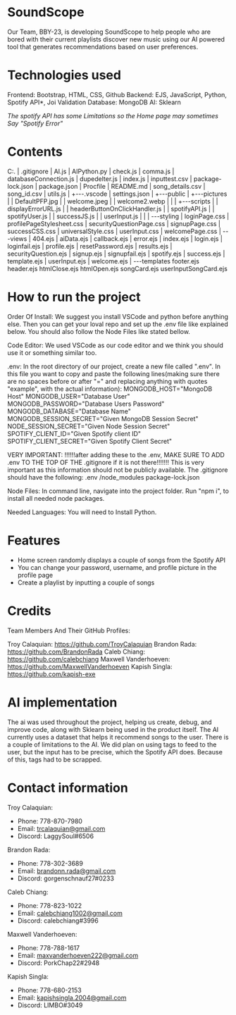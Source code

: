# SoundScope

Our Team, BBY-23, is developing SoundScope to help people who are bored with their current playlists discover new music using our AI powered tool that generates recommendations based on user preferences.

# Technologies used
Frontend: Bootstrap, HTML, CSS, Github
Backend: EJS, JavaScript, Python, Spotify API*, Joi Validation
Database: MongoDB
AI: Sklearn

*The spotify API has some Limitations so the Home page may sometimes Say "Spotify Error"*
# Contents
C:.
|   .gitignore
|   AI.js
|   AIPython.py
|   check.js
|   comma.js
|   databaseConnection.js
|   dupedelter.js
|   index.js
|   inputtest.csv
|   package-lock.json
|   package.json
|   Procfile
|   README.md
|   song_details.csv
|   song_id.csv
|   utils.js
|
+---.vscode
|       settings.json
|
+---public
|   +---pictures
|   |       DefaultPFP.jpg
|   |       welcome.jpeg
|   |       welcome2.webp
|   |
|   +---scripts
|   |       displayErrorURL.js
|   |       headerButtonOnClickHandler.js
|   |       spotifyAPI.js
|   |       spotifyUser.js
|   |       successJS.js
|   |       userInput.js
|   |
|   ---styling
|           loginPage.css
|           profilePageStylesheet.css
|           securityQuestionPage.css
|           signupPage.css
|           successCSS.css
|           universalStyle.css
|           userInput.css
|           welcomePage.css
|
---views
    |   404.ejs
    |   aiData.ejs
    |   callback.ejs
    |   error.ejs
    |   index.ejs
    |   login.ejs
    |   loginfail.ejs
    |   profile.ejs
    |   resetPassword.ejs
    |   results.ejs
    |   securityQuestion.ejs
    |   signup.ejs
    |   signupfail.ejs
    |   spotify.ejs
    |   success.ejs
    |   template.ejs
    |   userInput.ejs
    |   welcome.ejs
    |
    ---templates
            footer.ejs
            header.ejs
            htmlClose.ejs
            htmlOpen.ejs
            songCard.ejs
            userInputSongCard.ejs
# How to run the project
Order Of Install:
We suggest you install VSCode and python before anything else.
Then you can get your loval repo and set up the .env file like explained below.
You should also follow the Node Files like stated bellow.

Code Editor:
We used VSCode as our code editor and we think you should use it or something similar too.

.env:
In the root directory of our project, create a new file called ".env".
In this file you want to copy and paste the following lines(making sure there are no spaces before or after "=" and replacing anything with quotes "example", with the actual information):
MONGODB_HOST="MongoDB Host"
MONGODB_USER="Database User"
MONGODB_PASSWORD="Database Users Password"
MONGODB_DATABASE="Database Name"
MONGODB_SESSION_SECRET="Given MongoDB Session Secret"
NODE_SESSION_SECRET="Given Node Session Secret"
SPOTIFY_CLIENT_ID="Given Spotify client ID"
SPOTIFY_CLIENT_SECRET="Given Spotify Client Secret"

VERY IMPORTANT:
!!!!!!after adding these to the .env, MAKE SURE TO ADD .env TO THE TOP OF THE .gitignore if it is not there!!!!!!!
This is very important as this information should not be publicly available.
The .gitignore should have the following:
.env
/node_modules
package-lock.json

Node Files:
In command line, navigate into the project folder. Run "npm i", to install all needed node packages.

Needed Languages:
You will need to Install Python.

# Features
- Home screen randomly displays a couple of songs from the Spotify API
- You can change your password, username, and profile picture in the profile page
- Create a playlist by inputting a couple of songs

# Credits
Team Members And Their GitHub Profiles:

Troy Calaquian: https://github.com/TroyCalaquian
Brandon Rada: https://github.com/BrandonRada
Caleb Chiang: https://github.com/calebchiang
Maxwell Vanderhoeven: https://github.com/MaxwellVanderhoeven
Kapish Singla: https://github.com/kapish-exe

# AI implementation
The ai was used throughout the project, helping us create, debug, and improve code, along with Sklearn being used in the product itself. The AI currently uses a dataset that helps it recommend songs to the user. There is a couple of limitations to the AI. We did plan on using tags to feed to the user, but the input has to be precise, which the Spotify API does. Because of this, tags had to be scrapped.

# Contact information
Troy Calaquian:
- Phone: 778-870-7980
- Email: trcalaquian@gmail.com
- Discord: LaggySoul#6506

Brandon Rada:
- Phone: 778-302-3689
- Email: brandonn.rada@gmail.com
- Discord: gorgenschnauf27#0233

Caleb Chiang:
- Phone: 778-823-1022 
- Email: calebchiang1002@gmail.com
- Discord: calebchiang#3996

Maxwell Vanderhoeven:
- Phone: 778-788-1617
- Email: maxvanderhoeven222@gmail.com
- Discord: PorkChap22#2948

Kapish Singla:
- Phone: 778-680-2153
- Email: kapishsingla.2004@gmail.com
- Discord: LIMBO#3049
